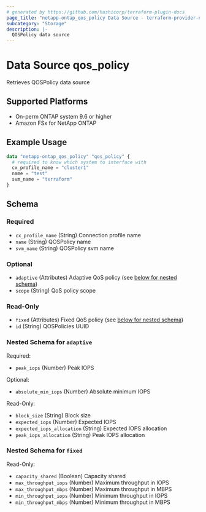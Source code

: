 ```yaml
---
# generated by https://github.com/hashicorp/terraform-plugin-docs
page_title: "netapp-ontap_qos_policy Data Source - terraform-provider-netapp-ontap"
subcategory: "Storage"
description: |-
  QOSPolicy data source
---
```


# Data Source qos_policy
Retrieves QOSPolicy data source

## Supported Platforms
* On-perm ONTAP system 9.6 or higher
* Amazon FSx for NetApp ONTAP

## Example Usage

```terraform
data "netapp-ontap_qos_policy" "qos_policy" {
  # required to know which system to interface with
  cx_profile_name = "cluster1"
  name = "test"
  svm_name = "terraform"
}
```

<!-- schema generated by tfplugindocs -->
## Schema

### Required

- `cx_profile_name` (String) Connection profile name
- `name` (String) QOSPolicy name
- `svm_name` (String) QOSPolicy svm name

### Optional

- `adaptive` (Attributes) Adaptive QoS policy (see [below for nested schema](#nestedatt--adaptive))
- `scope` (String) QoS policy scope

### Read-Only

- `fixed` (Attributes) Fixed QoS policy (see [below for nested schema](#nestedatt--fixed))
- `id` (String) QOSPolicies UUID

<a id="nestedatt--adaptive"></a>
### Nested Schema for `adaptive`

Required:

- `peak_iops` (Number) Peak IOPS

Optional:

- `absolute_min_iops` (Number) Absolute minimum IOPS

Read-Only:

- `block_size` (String) Block size
- `expected_iops` (Number) Expected IOPS
- `expected_iops_allocation` (String) Expected IOPS allocation
- `peak_iops_allocation` (String) Peak IOPS allocation


<a id="nestedatt--fixed"></a>
### Nested Schema for `fixed`

Read-Only:

- `capacity_shared` (Boolean) Capacity shared
- `max_throughput_iops` (Number) Maximum throughput in IOPS
- `max_throughput_mbps` (Number) Maximum throughput in MBPS
- `min_throughput_iops` (Number) Minimum throughput in IOPS
- `min_throughput_mbps` (Number) Minimum throughput in MBPS
